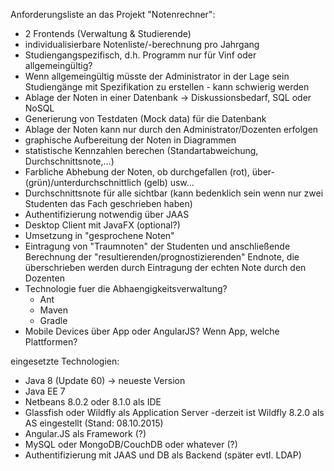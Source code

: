 Anforderungsliste an das Projekt "Notenrechner":
- 2 Frontends (Verwaltung & Studierende)
- individualisierbare Notenliste/-berechnung pro Jahrgang
- Studiengangspezifisch, d.h. Programm nur für Vinf oder allgemeingültig?
- Wenn allgemeingültig müsste der Administrator in der Lage sein Studiengänge mit Spezifikation zu erstellen - kann schwierig werden
- Ablage der Noten in einer Datenbank -> Diskussionsbedarf, SQL oder NoSQL
- Generierung von Testdaten (Mock data) für die Datenbank
- Ablage der Noten kann nur durch den Administrator/Dozenten erfolgen
- graphische Aufbereitung der Noten in Diagrammen
- statistische Kennzahlen berechen (Standartabweichung, Durchschnittsnote,...)
- Farbliche Abhebung der Noten, ob durchgefallen (rot), über- (grün)/unterdurchschnittlich (gelb) usw...
- Durchschnittsnote für alle sichtbar (kann bedenklich sein wenn nur zwei Studenten das Fach geschrieben haben)
- Authentifizierung notwendig über JAAS
- Desktop Client mit JavaFX (optional?)
- Umsetzung in "gesprochene Noten"
- Eintragung von "Traumnoten" der Studenten und anschließende Berechnung der "resultierenden/prognostizierenden" Endnote, die überschrieben werden durch Eintragung der echten Note durch den Dozenten
- Technologie fuer die Abhaengigkeitsverwaltung?
	- Ant
	- Maven
	- Gradle
- Mobile Devices über App oder AngularJS? Wenn App, welche Plattformen?


eingesetzte Technologien:
- Java 8 (Update 60) -> neueste Version
- Java EE 7
- Netbeans 8.0.2 oder 8.1.0 als IDE
- Glassfish oder Wildfly als Application Server
	-derzeit ist Wildfly 8.2.0 als AS eingestellt (Stand: 08.10.2015)
- Angular.JS als Framework (?)
- MySQL oder MongoDB/CouchDB oder whatever (?)
- Authentifizierung mit JAAS und DB als Backend (später evtl. LDAP)


